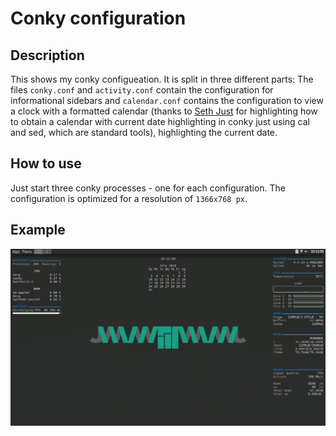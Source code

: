 # Conky configuration
## Description
This shows my conky configueation. 
It is split in three different parts: 
The files `conky.conf` and `activity.conf` contain the configuration for informational sidebars and `calendar.conf` contains the configuration to view a clock with a formatted calendar (thanks to [Seth Just](https://homepage.sethjust.com/) for highlighting how to obtain a calendar with current date highlighting in conky just using cal and sed, which are standard tools), highlighting the current date.

## How to use
Just start three conky processes - one for each configuration. The configuration is optimized for a resolution of `1366x768 px`.

## Example
![Screenshot with Manjaro on a 1366x768 screen](/screenshots/1366x768.png)

